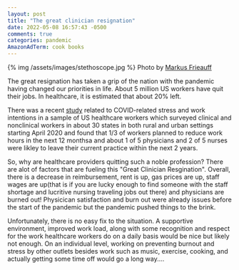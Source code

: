 ```yaml
---
layout: post
title: "The great clinician resignation"
date: 2022-05-08 16:57:43 -0500
comments: true
categories: pandemic
AmazonAdTerm: cook books
---
```

{% img /assets/images/stethoscope.jpg %}
Photo by [Markus Frieauff](https://unsplash.com/@frieauffcom)

The great resignation has taken a grip of the nation with the pandemic having changed our priorities in life. About 5 million US workers have quit their jobs. In healthcare, it is estimated that about 20% left.

There was a recent [study](https://www.sciencedirect.com/science/article/pii/S2542454821001260) related to COVID-related stress and work intentions in a sample of US healthcare workers which surveyed clinical and nonclinical workers in about 30 states in both rural and urban settings starting April 2020 and found that 1/3 of workers planned to reduce work hours in the next 12 monthsa and about 1 of 5 physicians and 2 of 5 nurses were likley to leave their current practice within the next 2 years.

So, why are healthcare providers quitting such a noble profession? There are alot of factors that are fueling this "Great Clinician Resgination". Overall, there is a decrease in reimbursement, rent is up, gas prices are up, staff wages are up(that is if you are lucky enough to find someone with the staff shortage and lucritive nursing traveling jobs out there) and physicians are burned out! Physicican satisfaction and burn out were already issues before the start of the pandemic but the pandemic pushed things to the brink.

Unfortunately, there is no easy fix to the situation. A supportive environment, improved work load, along with some recognition and respect for the work healthcare workers do on a daily basis would be nice but likely not enough. On an individual level, working on preventing burnout and stress by other outlets besides work such as music, exercise, cooking, and actually getting some time off would go a long way....
